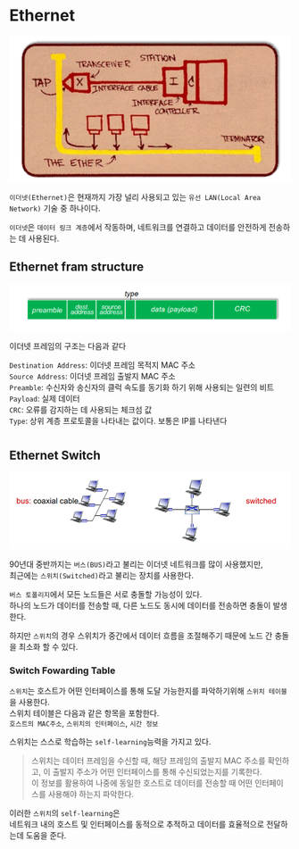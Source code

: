 # Ethernet

<img src="img/datalink08.png">

`이더넷(Ethernet)`은 현재까지 가장 널리 사용되고 있는 `유선 LAN(Local Area Network)` 기술 중 하나이다.  

`이더넷`은 `데이터 링크 계층`에서 작동하며, 네트워크를 연결하고 데이터를 안전하게 전송하는 데 사용된다.

## Ethernet fram structure

<img src="img/datalink09.png">

이더넷 프레임의 구조는 다음과 같다  
  
`Destination Address`: 이더넷 프레임 목적지 MAC 주소  
`Source Address`: 이더넷 프레임 출발지 MAC 주소  
`Preamble`: 수신자와 송신자의 클럭 속도를 동기화 하기 위해 사용되는 일련의 비트  
`Payload`: 실제 데이터  
`CRC`: 오류를 감지하는 데 사용되는 체크섬 값  
`Type`: 상위 계층 프로토콜을 나타내는 값이다. 보통은 IP를 나타낸다  

#

## Ethernet Switch

<img src="img/datalink10.png">

90년대 중반까지는 `버스(BUS)`라고 불리는 이더넷 네트워크를 많이 사용했지만,  
최근에는 `스위치(Switched)`라고 불리는 장치를 사용한다.  

`버스 토폴리지`에서 모든 노드들은 서로 충돌할 가능성이 있다.  
하나의 노드가 데이터를 전송할 때, 다른 노드도 동시에 데이터를 전송하면 충돌이 발생한다.  

하지만 `스위치`의 경우 스위치가 중간에서 데이터 흐름을 조절해주기 때문에 노드 간 충돌을 최소화 할 수 있다.

### Switch Fowarding Table

`스위치`는 호스트가 어떤 인터페이스를 통해 도달 가능한지를 파악하기위해 `스위치 테이블`을 사용한다.  
스위치 테이블은 다음과 같은 항목을 포함한다.  
`호스트의 MAC주소`, `스위치의 인터페이스`, `시간 정보`  

스위치는 스스로 학습하는 `self-learning`능력을 가지고 있다.  
> 스위치는 데이터 프레임을 수신할 때, 해당 프레임의 출발지 MAC 주소를 확인하고, 이 출발지 주소가 어떤 인터페이스를 통해 수신되었는지를 기록한다.  
> 이 정보를 활용하여 나중에 동일한 호스트로 데이터를 전송할 때 어떤 인터페이스를 사용해야 하는지 파악한다.

이러한 `스위치`의 `self-learning`은  
네트워크 내의 호스트 및 인터페이스를 동적으로 추적하고 데이터를 효율적으로 전달하는데 도움을 준다.
